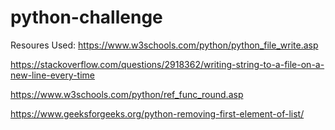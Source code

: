 # python-challenge
Resoures Used:
https://www.w3schools.com/python/python_file_write.asp

https://stackoverflow.com/questions/2918362/writing-string-to-a-file-on-a-new-line-every-time

https://www.w3schools.com/python/ref_func_round.asp

https://www.geeksforgeeks.org/python-removing-first-element-of-list/


